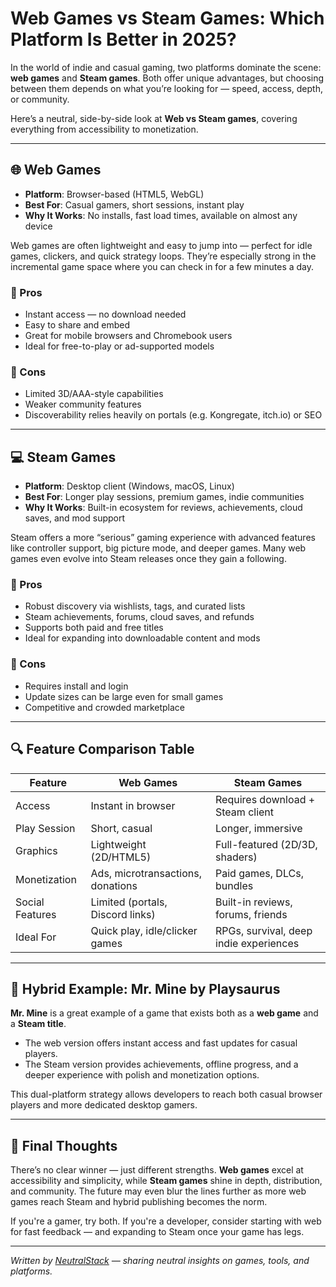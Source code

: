 # Web Games vs Steam Games: Which Platform Is Better in 2025?

In the world of indie and casual gaming, two platforms dominate the scene: **web games** and **Steam games**. Both offer unique advantages, but choosing between them depends on what you’re looking for — speed, access, depth, or community.

Here’s a neutral, side-by-side look at **Web vs Steam games**, covering everything from accessibility to monetization.

---

## 🌐 Web Games
- **Platform**: Browser-based (HTML5, WebGL)
- **Best For**: Casual gamers, short sessions, instant play
- **Why It Works**: No installs, fast load times, available on almost any device

Web games are often lightweight and easy to jump into — perfect for idle games, clickers, and quick strategy loops. They’re especially strong in the incremental game space where you can check in for a few minutes a day.

### 🔹 Pros
- Instant access — no download needed
- Easy to share and embed
- Great for mobile browsers and Chromebook users
- Ideal for free-to-play or ad-supported models

### 🔻 Cons
- Limited 3D/AAA-style capabilities
- Weaker community features
- Discoverability relies heavily on portals (e.g. Kongregate, itch.io) or SEO

---

## 💻 Steam Games
- **Platform**: Desktop client (Windows, macOS, Linux)
- **Best For**: Longer play sessions, premium games, indie communities
- **Why It Works**: Built-in ecosystem for reviews, achievements, cloud saves, and mod support

Steam offers a more “serious” gaming experience with advanced features like controller support, big picture mode, and deeper games. Many web games even evolve into Steam releases once they gain a following.

### 🔹 Pros
- Robust discovery via wishlists, tags, and curated lists
- Steam achievements, forums, cloud saves, and refunds
- Supports both paid and free titles
- Ideal for expanding into downloadable content and mods

### 🔻 Cons
- Requires install and login
- Update sizes can be large even for small games
- Competitive and crowded marketplace

---

## 🔍 Feature Comparison Table

| Feature                  | Web Games                         | Steam Games                          |
|--------------------------|------------------------------------|---------------------------------------|
| Access                   | Instant in browser                 | Requires download + Steam client      |
| Play Session             | Short, casual                     | Longer, immersive                    |
| Graphics                 | Lightweight (2D/HTML5)             | Full-featured (2D/3D, shaders)        |
| Monetization             | Ads, microtransactions, donations | Paid games, DLCs, bundles             |
| Social Features          | Limited (portals, Discord links)  | Built-in reviews, forums, friends     |
| Ideal For                | Quick play, idle/clicker games     | RPGs, survival, deep indie experiences|

---

## 🧩 Hybrid Example: Mr. Mine by Playsaurus

**Mr. Mine** is a great example of a game that exists both as a **web game** and a **Steam title**.

- The web version offers instant access and fast updates for casual players.
- The Steam version provides achievements, offline progress, and a deeper experience with polish and monetization options.

This dual-platform strategy allows developers to reach both casual browser players and more dedicated desktop gamers.

---

## 🎯 Final Thoughts

There’s no clear winner — just different strengths. **Web games** excel at accessibility and simplicity, while **Steam games** shine in depth, distribution, and community. The future may even blur the lines further as more web games reach Steam and hybrid publishing becomes the norm.

If you're a gamer, try both. If you're a developer, consider starting with web for fast feedback — and expanding to Steam once your game has legs.

---

*Written by [NeutralStack](https://github.com/neutralstack) — sharing neutral insights on games, tools, and platforms.*
